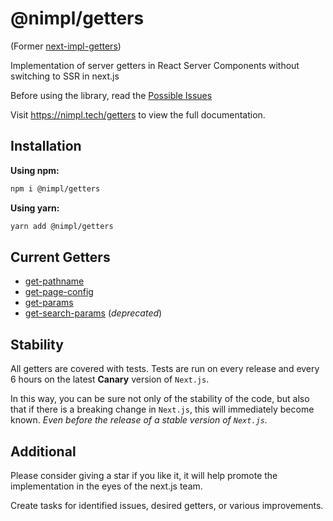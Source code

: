 # @nimpl/getters

(Former [next-impl-getters](https://www.npmjs.com/package/next-impl-getters))

Implementation of server getters in React Server Components without switching to SSR in next.js

Before using the library, read the [Possible Issues](https://nimpl.tech/getters/possible-issues)

Visit https://nimpl.tech/getters to view the full documentation.

## Installation

**Using npm:**
```bash
npm i @nimpl/getters
```

**Using yarn:**
```bash
yarn add @nimpl/getters
```

## Current Getters

* [get-pathname](https://nimpl.tech/getters/current-getters/get-pathname)
* [get-page-config](https://nimpl.tech/getters/current-getters/get-page-config)
* [get-params](https://nimpl.tech/getters/current-getters/get-params)
* [get-search-params](https://nimpl.tech/getters/current-getters/get-search-params) (*deprecated*)

## Stability

All getters are covered with tests. Tests are run on every release and every 6 hours on the latest **Canary** version of `Next.js`.

In this way, you can be sure not only of the stability of the code, but also that if there is a breaking change in `Next.js`, this will immediately become known. *Even before the release of a stable version of `Next.js`.*

## Additional

Please consider giving a star if you like it, it will help promote the implementation in the eyes of the next.js team.

Create tasks for identified issues, desired getters, or various improvements.
